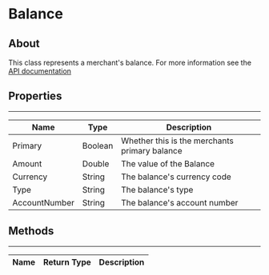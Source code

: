 # **Balance**

## About
This class represents a merchant's balance. For more information see the [API documentation](http://docs.paymentrails.com/#balances)

## **Properties**
---

Name | Type | Description
---|---|---
Primary | Boolean | Whether this is the merchants primary balance
Amount | Double | The value of the Balance
Currency | String | The balance's currency code
Type | String | The balance's type
AccountNumber | String | The balance's account number

## **Methods**
---
Name | Return Type | Description
--- | --- | --- 


